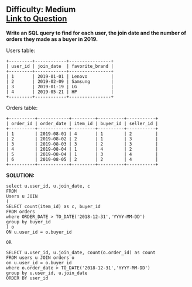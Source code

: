 Difficulty: Medium  
[Link to Question](https://leetcode.com/problems/market-analysis-i/)
------------------------------------------------------------------------

**Write an SQL query to find for each user, the join date and the number of orders they made as a buyer in 2019.**

Users table:
```
+---------+------------+----------------+
| user_id | join_date  | favorite_brand |
+---------+------------+----------------+
| 1       | 2019-01-01 | Lenovo         |
| 2       | 2019-02-09 | Samsung        |
| 3       | 2019-01-19 | LG             |
| 4       | 2019-05-21 | HP             |
+---------+------------+----------------+
```

Orders table:
```
+----------+------------+---------+----------+-----------+
| order_id | order_date | item_id | buyer_id | seller_id |
+----------+------------+---------+----------+-----------+
| 1        | 2019-08-01 | 4       | 1        | 2         |
| 2        | 2019-08-02 | 2       | 1        | 3         |
| 3        | 2019-08-03 | 3       | 2        | 3         |
| 4        | 2019-08-04 | 1       | 4        | 2         |
| 5        | 2019-08-04 | 1       | 3        | 4         |
| 6        | 2019-08-05 | 2       | 2        | 4         |
+----------+------------+---------+----------+-----------+
```

**SOLUTION:**
```
select u.user_id, u.join_date, c
FROM 
Users u JOIN 
(
SELECT count(item_id) as c, buyer_id
FROM orders
where ORDER_DATE > TO_DATE('2018-12-31','YYYY-MM-DD')
group by buyer_id
) o       
ON u.user_id = o.buyer_id
 ```   
    OR
```
SELECT u.user_id, u.join_date, count(o.order_id) as count
FROM users u JOIN orders o
on u.user_id = o.buyer_id
where o.order_date > TO_DATE('2018-12-31','YYYY-MM-DD')
group by u.user_id, u.join_date
ORDER BY user_id
```
